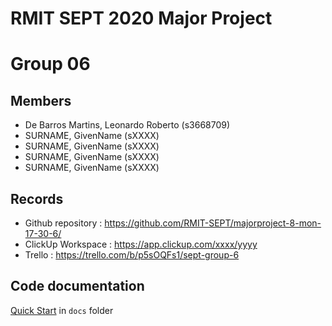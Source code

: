 # RMIT SEPT 2020 Major Project

# Group 06

## Members
* De Barros Martins, Leonardo Roberto (s3668709)
* SURNAME, GivenName (sXXXX)
* SURNAME, GivenName (sXXXX)
* SURNAME, GivenName (sXXXX)
* SURNAME, GivenName (sXXXX)

## Records

* Github repository : https://github.com/RMIT-SEPT/majorproject-8-mon-17-30-6/
* ClickUp Workspace : https://app.clickup.com/xxxx/yyyy
* Trello : https://trello.com/b/p5sOQFs1/sept-group-6

## Code documentation

[Quick Start](/docs/README.md) in `docs` folder
